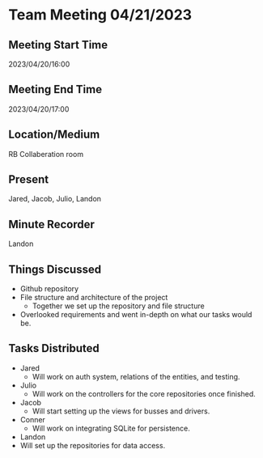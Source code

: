 
 # Team Meeting 04/21/2023

## Meeting Start Time
2023/04/20/16:00
## Meeting End Time
2023/04/20/17:00

## Location/Medium

RB Collaberation room

## Present

Jared, Jacob, Julio, Landon

## Minute Recorder

Landon

## Things Discussed
* Github repository
* File structure and architecture of the project
  * Together we set up the repository and file structure
* Overlooked requirements and went in-depth on what our tasks would be.


## Tasks Distributed
* Jared
  * Will work on auth system, relations of the entities, and testing.
* Julio
  * Will work on the controllers for the core repositories once finished.
* Jacob
  * Will start setting up the views for busses and drivers.
* Conner
  * Will work on integrating SQLite for persistence.
* Landon
 * Will set up the repositories for data access.
